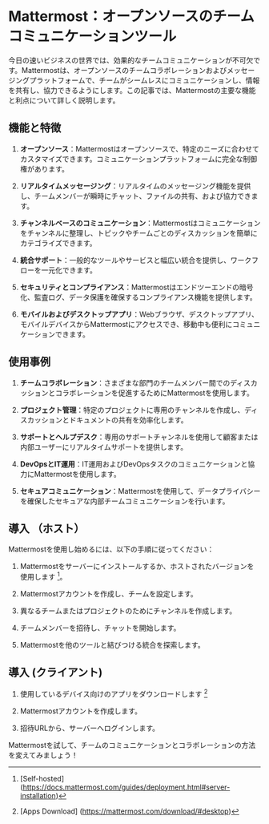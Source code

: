 # Mattermost：オープンソースのチームコミュニケーションツール

今日の速いビジネスの世界では、効果的なチームコミュニケーションが不可欠です。Mattermostは、オープンソースのチームコラボレーションおよびメッセージングプラットフォームで、チームがシームレスにコミュニケーションし、情報を共有し、協力できるようにします。この記事では、Mattermostの主要な機能と利点について詳しく説明します。

## 機能と特徴

1. **オープンソース**：Mattermostはオープンソースで、特定のニーズに合わせてカスタマイズできます。コミュニケーションプラットフォームに完全な制御権があります。

1. **リアルタイムメッセージング**：リアルタイムのメッセージング機能を提供し、チームメンバーが瞬時にチャット、ファイルの共有、および協力できます。

1. **チャンネルベースのコミュニケーション**：Mattermostはコミュニケーションをチャンネルに整理し、トピックやチームごとのディスカッションを簡単にカテゴライズできます。

1. **統合サポート**：一般的なツールやサービスと幅広い統合を提供し、ワークフローを一元化できます。

1. **セキュリティとコンプライアンス**：Mattermostはエンドツーエンドの暗号化、監査ログ、データ保護を確保するコンプライアンス機能を提供します。

1. **モバイルおよびデスクトップアプリ**：Webブラウザ、デスクトップアプリ、モバイルデバイスからMattermostにアクセスでき、移動中も便利にコミュニケーションできます。

## 使用事例

1. **チームコラボレーション**：さまざまな部門のチームメンバー間でのディスカッションとコラボレーションを促進するためにMattermostを使用します。

1. **プロジェクト管理**：特定のプロジェクトに専用のチャンネルを作成し、ディスカッションとドキュメントの共有を効率化します。

1. **サポートとヘルプデスク**：専用のサポートチャンネルを使用して顧客または内部ユーザーにリアルタイムサポートを提供します。

1. **DevOpsとIT運用**：IT運用およびDevOpsタスクのコミュニケーションと協力にMattermostを使用します。

1. **セキュアコミュニケーション**：Mattermostを使用して、データプライバシーを確保したセキュアな内部チームコミュニケーションを行います。

## 導入 （ホスト）

Mattermostを使用し始めるには、以下の手順に従ってください：

1. Mattermostをサーバーにインストールするか、ホストされたバージョンを使用します [^2]。

1. Mattermostアカウントを作成し、チームを設定します。

1. 異なるチームまたはプロジェクトのためにチャンネルを作成します。

1. チームメンバーを招待し、チャットを開始します。

1. Mattermostを他のツールと結びつける統合を探索します。

## 導入 (クライアント)

1. 使用しているデバイス向けのアプリをダウンロードします [^3]

1. Mattermostアカウントを作成します。

1. 招待URLから、サーバーへログインします。



Mattermostを試して、チームのコミュニケーションとコラボレーションの方法を変えてみましょう！

[^1]: [公式Mattermostウェブサイト] (https://mattermost.com/)
[^2]: [Self-hosted] (https://docs.mattermost.com/guides/deployment.html#server-installation)
[^3]: [Apps Download] (https://mattermost.com/download/#desktop)


